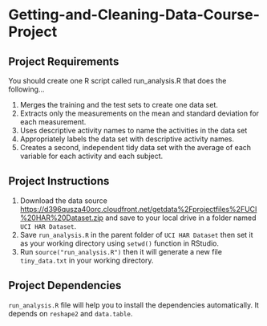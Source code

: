 # Getting-and-Cleaning-Data-Course-Project

## Project Requirements

You should create one R script called run_analysis.R that does the following...

1. Merges the training and the test sets to create one data set.
2. Extracts only the measurements on the mean and standard deviation for each measurement.
3. Uses descriptive activity names to name the activities in the data set
4. Appropriately labels the data set with descriptive activity names.
5. Creates a second, independent tidy data set with the average of each variable for each activity and each subject.

## Project Instructions

1. Download the data source https://d396qusza40orc.cloudfront.net/getdata%2Fprojectfiles%2FUCI%20HAR%20Dataset.zip and save to your local drive in a folder named ```UCI HAR Dataset```.
2. Save ```run_analysis.R``` in the parent folder of ```UCI HAR Dataset``` then set it as your working directory using ```setwd()``` function in RStudio.
3. Run ```source("run_analysis.R")``` then it will generate a new file ```tiny_data.txt``` in your working directory.

## Project Dependencies

```run_analysis.R``` file will help you to install the dependencies automatically. It depends on ```reshape2``` and ```data.table```. 
